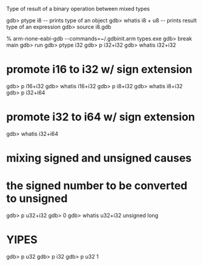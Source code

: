 Type of result of a binary operation between mixed types

gdb> ptype i8 -- prints type of an object
gdb> whatis i8 + u8 -- prints result type of an expression
gdb> source i8.gdb

% arm-none-eabi-gdb --commands=~/.gdbinit.arm  types.exe
gdb> break main
gdb> run
gdb> ptype i32
gdb> p i32+i32
gdb> whatis i32+i32
# promote i16 to i32 w/ sign extension
gdb> p i16+i32 
gdb> whatis i16+i32
gdb> p i8+i32
gdb> whatis i8+i32
gdb> p i32+i64
# promote i32 to i64 w/ sign extension
gdb> whatis i32+i64

# mixing signed and unsigned causes 
# the signed number to be converted to unsigned
gdb> p u32+i32
gdb> 0
gdb> whatis u32+i32
unsigned long
# YIPES
gdb> p u32
gdb> p i32
gdb> p u32<i32
gdb> 1 


